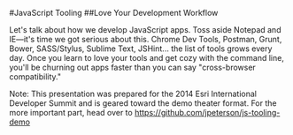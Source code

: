 #JavaScript Tooling
##Love Your Development Workflow


Let's talk about how we develop JavaScript apps. Toss aside Notepad and IE—it's time we got serious about this. 
Chrome Dev Tools, Postman, Grunt, Bower, SASS/Stylus, Sublime Text, JSHint... the list of tools grows every day. 
Once you learn to love your tools and get cozy with the command line, you'll be churning out apps faster than you can say "cross-browser compatibility."

Note: This presentation was prepared for the 2014 Esri International Developer Summit and is geared toward the demo theater format. For the more important part, head over to https://github.com/jpeterson/js-tooling-demo
